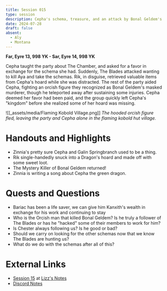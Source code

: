```yaml
---
title: Session 015
type: session
description: Cepha's schema, treasure, and an attack by Bonal Geldem's killer.
date: 2024-07-28
draft: false
absent:
  - Aly
  - Montana
---
```

**Far, Eyre 13, 998 YK - Sar, Eyre 14, 998 YK**

Cepha taught the party about The Chamber, and asked for a favor in exchange for the schema she had. Suddenly, The Blades attacked wanting to kill Aya and take the schemas. Rik, in disguise, retrieved valuable items from Cepha's hoard while she was distracted. The rest of the party aided Cepha, fighting an orcish figure they recognized as Bonal Geldem's masked murderer, though he teleported away after sustaining some injuries. Cepha deemed her favor had been paid, and the group quickly left Cepha's "kingdom" before she realized some of her hoard was missing.

![[_assets/media/Flaming Kobold Village.png]]
*The hooded orcish figure fled, leaving the party and Cepha alone in the flaming kobold hut village.*
# Handouts and Highlights
- Zinnia's pretty sure Cepha and Galin Springbranch used to be a thing.  
- Rik single-handedly snuck into a Dragon's hoard and made off with some sweet loot.  
- The Mystery Killer of Bonal Geldem returned!  
- Zinnia is writing a song about Cepha the green dragon.
# Quests and Questions
- Bariac has been a life saver, we can give him Kanxith's wealth in exchange for his work and continuing to stay
- Who is the Orcish man that killed Bonal Geldem? Is he truly a follower of The Blades or has he "hacked" some of their members to work for him?  
- Is Chester always following us? Is he good or bad?  
- Should we carry on looking for the other schemas now that we know The Blades are hunting us?  
- What do we do with the schemas after all of this?

# External Links
- [Session 15](https://docs.google.com/document/d/1J33aBWlHE9Q3B2MMNnUZiaMUoW-X7qpKUtETTQmvalc/edit#heading=h.ioten3ybpbb1) at [Lizz's Notes](https://docs.google.com/document/d/1J33aBWlHE9Q3B2MMNnUZiaMUoW-X7qpKUtETTQmvalc/edit)
- [Discord Notes](https://discord.com/channels/283480767844057088/1208993465531105380/1267251778370404525)